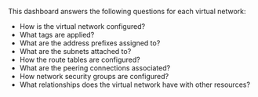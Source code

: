 This dashboard answers the following questions for each virtual network:

- How is the virtual network configured?
- What tags are applied?
- What are the address prefixes assigned to?
- What are the subnets attached to?
- How the route tables are configured?
- What are the peering connections associated?
- How network security groups are configured?
- What relationships does the virtual network have with other resources?